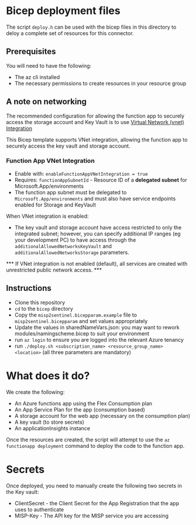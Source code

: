 # Bicep deployment files

The script `deploy.h` can be used with the bicep files in this directory to deloy a complete set of resources for this connector.

## Prerequisites
You will need to have the following:
* The az cli installed
* The necessary permissions to create resources in your resource group

## A note on networking
The recommended configuration for allowing the function app to securely access the storage account and Key Vault is 
to use [Virtual Network (vnet) Integration](https://learn.microsoft.com/en-us/azure/azure-functions/functions-networking-options?tabs=azure-portal#virtual-network-integration)

This Bicep template supports VNet integration, allowing the function app to securely access the key vault and 
storage account.

### Function App VNet Integration
- Enable with: `enableFunctionAppVNetIntegration = true`
- Requires: `functionAppSubnetId` - Resource ID of a **delegated subnet** for Microsoft.App/environments
- The function app subnet must be delegated to `Microsoft.App/environments` and must also have service endpoints
enabled for Storage and KeyVault

When VNet integration is enabled:
- The key vault and storage account have access restricted to only the integrated subnet; however, you can 
specify additional IP ranges (eg your development PC) to have access through the `additionalAllowedNetworksKeyVault` and `additionalAllowedNetworksStorage` parameters.

*** If VNet integration is not enabled (default), all services are created with unrestricted public network access. ***

## Instructions
* Clone this repository
* `cd` to the `bicep` directory
* Copy the `misp2sentinel.bicepparam.example` file to `misp2sentinel.bicepparam` and set values appropriately
* Update the values in sharedNameVars.json: you may want to rework modules/namingscheme.bicep to suit your environment
* run `az login` to ensure you are logged into the relevant Azure tenancy
* run `./deploy.sh <subscription_name> <resource_group_name> <location>` (all three parameters are mandatory)

# What does it do?
We create the following:

* An Azure functions app using the Flex Consumption plan
* An App Service Plan for the app (consumption based)
* A storage account for the web app (necessary on the consumption plan)
* A key vault (to store secrets)
* An applicationInsights instance

Once the resources are created, the script will attempt to use the `az functionapp deployment` command to deploy the code to the function app.

# Secrets
Once deployed, you need to manually create the following two secrets in the Key vault:

* ClientSecret - the Client Secret for the App Registration that the app uses to authenticate
* MISP-Key - The API key for the MISP service you are accessing

